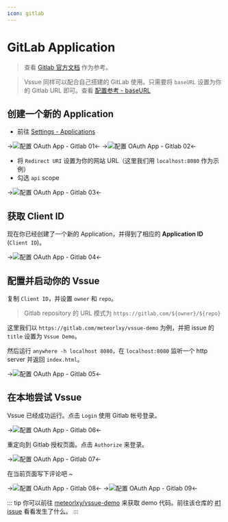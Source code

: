 ```yaml
---
icon: gitlab
---
```


# GitLab Application

> 查看 [Gitlab 官方文档](https://docs.gitlab.com/ce/integration/oauth_provider.html#adding-an-application-through-the-profile) 作为参考。

> Vssue 同样可以配合自己搭建的 GitLab 使用。只需要将 `baseURL` 设置为你的 Gitlab URL 即可。查看 [配置参考 - baseURL](../options/README.md#baseurl)

## 创建一个新的 Application

- 前往 [Settings - Applications](https://gitlab.com/profile/applications)

->![配置 OAuth App - Gitlab 01](/img/oauth-app-gitlab-01.png)<-
->![配置 OAuth App - Gitlab 02](/img/oauth-app-gitlab-02.png)<-

- 将 `Redirect URI` 设置为你的网站 URL（这里我们用 `localhost:8080` 作为示例）
- 勾选 `api` scope

->![配置 OAuth App - Gitlab 03](/img/oauth-app-gitlab-03.png)<-

## 获取 Client ID

现在你已经创建了一个新的 Application，并得到了相应的 __Application ID__ (`Client ID`)。

->![配置 OAuth App - Gitlab 04](/img/oauth-app-gitlab-04.png)<-

## 配置并启动你的 Vssue

复制 `Client ID`，并设置 `owner` 和 `repo`。

> Gitlab repository 的 URL 模式为 `https://gitlab.com/${owner}/${repo}`

这里我们以 `https://gitlab.com/meteorlxy/vssue-demo` 为例，并把 issue 的 `title` 设置为 `Vssue Demo`。

然后运行 `anywhere -h localhost 8080`，在 `localhost:8080` 监听一个 http server 并返回 `index.html`。

->![配置 OAuth App - Gitlab 05](/img/oauth-app-gitlab-05.png)<-

## 在本地尝试 Vssue

Vssue 已经成功运行。点击 `Login` 使用 Gitlab 帐号登录。

->![配置 OAuth App - Gitlab 06](/img/oauth-app-gitlab-06.png)<-

重定向到 Gitlab 授权页面。点击 `Authorize` 来登录。

->![配置 OAuth App - Gitlab 07](/img/oauth-app-gitlab-07.png)<-

在当前页面写下评论吧 ~

->![配置 OAuth App - Gitlab 08](/img/oauth-app-gitlab-08.png)<-
->![配置 OAuth App - Gitlab 09](/img/oauth-app-gitlab-09.png)<-

::: tip
你可以前往 [meteorlxy/vssue-demo](https://gitlab.com/meteorlxy/vssue-demo) 来获取 demo 代码。前往该仓库的 [#1 issue](https://gitlab.com/meteorlxy/vssue-demo/issues/1) 看看发生了什么。
:::
